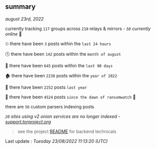 
## summary
_august 23rd, 2022_

currently tracking `117` groups across `210` relays & mirrors - _`58` currently online_ 📡

⏲ there have been `3` posts within the `last 24 hours`

🕓 there have been `142` posts within the `month of august`

📅 there have been `645` posts within the `last 90 days`

🏚 there have been `2238` posts within the `year of 2022`

🚀 there have been `2252` posts `last year`

🦕 there have been `4524` posts `since the dawn of ransomwatch` 🐣

there are `56` custom parsers indexing posts

_`20` sites using v2 onion services are no longer indexed - [support.torproject.org](https://support.torproject.org/onionservices/v2-deprecation/)_

> see the project [README](https://github.com/jmousqueton/ransomwatch#readme) for backend technicals



Last update : _Tuesday 23/08/2022 11:13:20 (UTC)_

